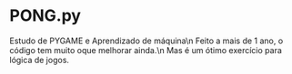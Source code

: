# PONG.py

Estudo de PYGAME e Aprendizado de máquina\n
Feito a mais de 1 ano, o código tem muito oque melhorar ainda.\n
Mas é um ótimo exercício para lógica de jogos.





